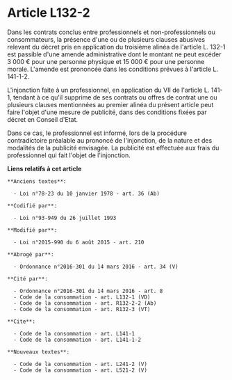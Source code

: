# Article L132-2

Dans les contrats conclus entre professionnels et non-professionnels ou consommateurs, la présence d'une ou de plusieurs
clauses abusives relevant du décret pris en application du troisième alinéa de l'article L. 132-1 est passible d'une amende
administrative dont le montant ne peut excéder 3 000 € pour une personne physique et 15 000 € pour une personne morale.
L'amende est prononcée dans les conditions prévues à l'article L. 141-1-2. 

L'injonction faite à un professionnel, en application du VII de l'article L. 141-1, tendant à ce qu'il supprime de ses
contrats ou offres de contrat une ou plusieurs clauses mentionnées au premier alinéa du présent article peut faire l'objet
d'une mesure de publicité, dans des conditions fixées par décret en Conseil d'Etat.

Dans ce cas, le professionnel est informé, lors de la procédure contradictoire préalable au prononcé de l'injonction, de la
nature et des modalités de la publicité envisagée. La publicité est effectuée aux frais du professionnel qui fait l'objet de
l'injonction.

**Liens relatifs à cet article**

	**Anciens textes**:

	  - Loi n°78-23 du 10 janvier 1978 - art. 36 (Ab)

	**Codifié par**:

	  - Loi n°93-949 du 26 juillet 1993

	**Modifié par**:

	  - Loi n°2015-990 du 6 août 2015 - art. 210

	**Abrogé par**:

	  - Ordonnance n°2016-301 du 14 mars 2016 - art. 34 (V)

	**Cité par**:

	  - Ordonnance n°2016-301 du 14 mars 2016 - art. 8
	  - Code de la consommation - art. L132-1 (VD)
	  - Code de la consommation - art. R132-2-2 (Ab)
	  - Code de la consommation - art. R132-3 (VT)

	**Cite**:

	  - Code de la consommation - art. L141-1
	  - Code de la consommation - art. L141-1-2

	**Nouveaux textes**:

	  - Code de la consommation - art. L241-2 (V)
	  - Code de la consommation - art. L521-2 (V)
